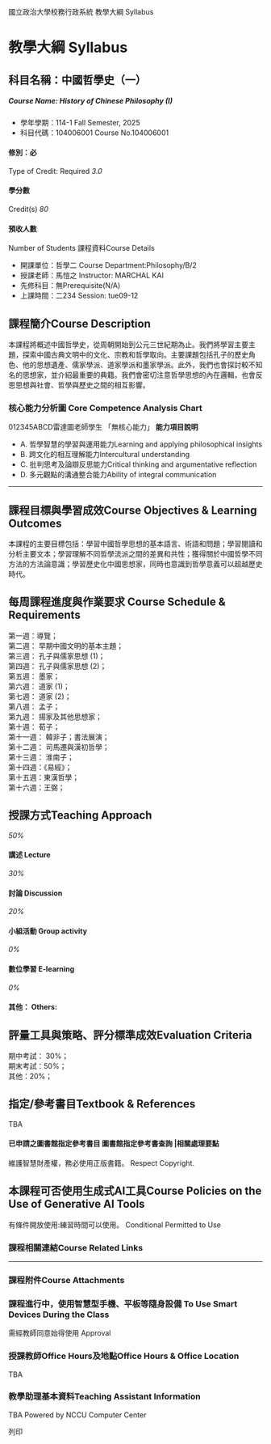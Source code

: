 國立政治大學校務行政系統 教學大綱 Syllabus
# 教學大綱 Syllabus
##  科目名稱：中國哲學史（一）
#####  Course Name: History of Chinese Philosophy (I)
  * 學年學期：114-1 Fall Semester, 2025 
  * 科目代碼：104006001 Course No.104006001


#### 修別：必
Type of Credit: Required 
_3.0_
#### 學分數
Credit(s)
_80_
#### 預收人數
Number of Students
課程資料Course Details
  * 開課單位：哲學二 Course Department:Philosophy/B/2 
  * 授課老師：馬愷之 Instructor: MARCHAL KAI 
  * 先修科目：無Prerequisite(N/A)
  * 上課時間：二234 Session: tue09-12


##  課程簡介Course Description
本課程將概述中國哲學史，從周朝開始到公元三世紀期為止。我們將學習主要主題，探索中國古典文明中的文化、宗教和哲學取向。主要課題包括孔子的歷史角色、他的思想遺產、儒家學派、道家學派和墨家學派。此外，我們也會探討較不知名的思想家，並介紹最重要的典籍。我們會密切注意哲學思想的內在邏輯，也會反思思想與社會、哲學與歷史之間的相互影響。
###  核心能力分析圖 Core Competence Analysis Chart
012345ABCD雷達圖老師學生
「無核心能力」 
**能力項目說明**
  * A. 哲學智慧的學習與運用能力Learning and applying philosophical insights
  * B. 跨文化的相互理解能力Intercultural understanding
  * C. 批判思考及論辯反思能力Critical thinking and argumentative reflection
  * D. 多元觀點的溝通整合能力Ability of integral communication


* * *
##  課程目標與學習成效Course Objectives & Learning Outcomes 
本課程的主要目標包括：學習中國哲學思想的基本語言、術語和問題；學習閱讀和分析主要文本；學習理解不同哲學流派之間的差異和共性；獲得關於中國哲學不同方法的方法論意識；學習歷史化中國思想家，同時也意識到哲學意義可以超越歷史時代。
##  每周課程進度與作業要求 Course Schedule & Requirements
第一週：導覽；  
第二週： 早期中國文明的基本主題；  
第三週： 孔子與儒家思想 (1)；  
第四週： 孔子與儒家思想 (2)；  
第五週： 墨家；  
第六週： 道家 (1)；  
第七週： 道家 (2)；  
第八週： 孟子；  
第九週： 揚家及其他思想家；  
第十週： 荀子；  
第十一週： 韓非子；書法展演；  
第十二週： 司馬遷與漢初哲學；  
第十三週： 淮南子；  
第十四週：《易經》；  
第十五週：東漢哲學；  
第十六週：王弼；
##  授課方式Teaching Approach
_50%_
####  講述 Lecture
_30%_
####  討論 Discussion
_20%_
####  小組活動 Group activity
_0%_
####  數位學習 E-learning
_0%_
####  其他： Others:
##  評量工具與策略、評分標準成效Evaluation Criteria
期中考試： 30%；  
期末考試：50%；  
其他：20%；
##  指定/參考書目Textbook & References
TBA
####  已申請之圖書館指定參考書目  圖書館指定參考書查詢 |相關處理要點
維護智慧財產權，務必使用正版書籍。 Respect Copyright.
##  本課程可否使用生成式AI工具Course Policies on the Use of Generative AI Tools
有條件開放使用:練習時間可以使用。 Conditional Permitted to Use 
###  課程相關連結Course Related Links
* * *
###  課程附件Course Attachments
###  課程進行中，使用智慧型手機、平板等隨身設備 To Use Smart Devices During the Class
需經教師同意始得使用  Approval
###  授課教師Office Hours及地點Office Hours & Office Location
TBA
###  教學助理基本資料Teaching Assistant Information
TBA
Powered by NCCU Computer Center
  
列印
